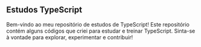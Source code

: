 ## Estudos TypeScript
Bem-vindo ao meu repositório de estudos de TypeScript! Este repositório contém alguns códigos que criei para estudar e treinar TypeScript. Sinta-se à vontade para explorar, experimentar e contribuir!
